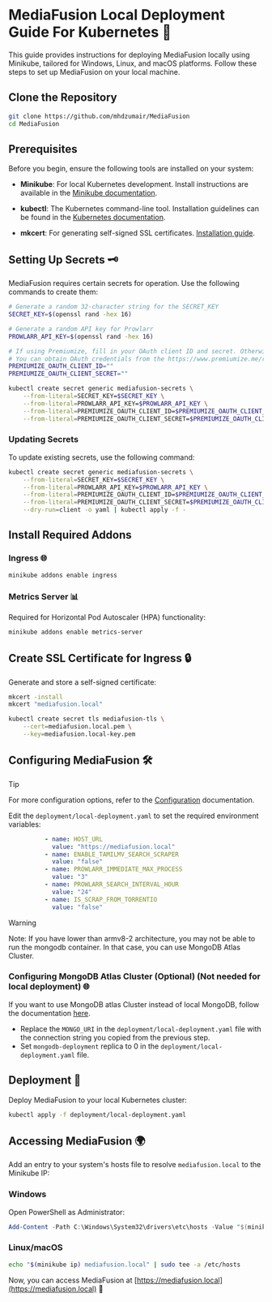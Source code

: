 
# MediaFusion Local Deployment Guide For Kubernetes 🚀

This guide provides instructions for deploying MediaFusion locally using Minikube, tailored for Windows, Linux, and macOS platforms. Follow these steps to set up MediaFusion on your local machine.

## Clone the Repository

```bash
git clone https://github.com/mhdzumair/MediaFusion
cd MediaFusion
```

## Prerequisites

Before you begin, ensure the following tools are installed on your system:

- **Minikube**: For local Kubernetes development. Install instructions are available in the [Minikube documentation](https://minikube.sigs.k8s.io/docs/start/).

- **kubectl**: The Kubernetes command-line tool. Installation guidelines can be found in the [Kubernetes documentation](https://kubernetes.io/docs/tasks/tools/install-kubectl/).

- **mkcert**: For generating self-signed SSL certificates. [Installation guide](https://github.com/FiloSottile/mkcert?tab=readme-ov-file#installation).

## Setting Up Secrets 🗝️

MediaFusion requires certain secrets for operation. Use the following commands to create them:

```bash
# Generate a random 32-character string for the SECRET_KEY
SECRET_KEY=$(openssl rand -hex 16)

# Generate a random API key for Prowlarr
PROWLARR_API_KEY=$(openssl rand -hex 16)

# If using Premiumize, fill in your OAuth client ID and secret. Otherwise, leave these empty.
# You can obtain OAuth credentials from the https://www.premiumize.me/registerclient with free user account.
PREMIUMIZE_OAUTH_CLIENT_ID=""
PREMIUMIZE_OAUTH_CLIENT_SECRET=""

kubectl create secret generic mediafusion-secrets \
    --from-literal=SECRET_KEY=$SECRET_KEY \
    --from-literal=PROWLARR_API_KEY=$PROWLARR_API_KEY \
    --from-literal=PREMIUMIZE_OAUTH_CLIENT_ID=$PREMIUMIZE_OAUTH_CLIENT_ID \
    --from-literal=PREMIUMIZE_OAUTH_CLIENT_SECRET=$PREMIUMIZE_OAUTH_CLIENT_SECRET
```

### Updating Secrets

To update existing secrets, use the following command:

```bash
kubectl create secret generic mediafusion-secrets \
    --from-literal=SECRET_KEY=$SECRET_KEY \
    --from-literal=PROWLARR_API_KEY=$PROWLARR_API_KEY \
    --from-literal=PREMIUMIZE_OAUTH_CLIENT_ID=$PREMIUMIZE_OAUTH_CLIENT_ID \
    --from-literal=PREMIUMIZE_OAUTH_CLIENT_SECRET=$PREMIUMIZE_OAUTH_CLIENT_SECRET \
    --dry-run=client -o yaml | kubectl apply -f -
```

## Install Required Addons

### Ingress 🌐

```bash
minikube addons enable ingress
```

### Metrics Server 📊

Required for Horizontal Pod Autoscaler (HPA) functionality:

```bash
minikube addons enable metrics-server
```

## Create SSL Certificate for Ingress 🔒

Generate and store a self-signed certificate:

```bash
mkcert -install
mkcert "mediafusion.local"

kubectl create secret tls mediafusion-tls \
    --cert=mediafusion.local.pem \
    --key=mediafusion.local-key.pem
```

## Configuring MediaFusion 🛠️

> [!TIP]
> For more configuration options, refer to the [Configuration](/docs/configuration.md) documentation.

Edit the `deployment/local-deployment.yaml` to set the required environment variables:

```yaml
          - name: HOST_URL
            value: "https://mediafusion.local"
          - name: ENABLE_TAMILMV_SEARCH_SCRAPER
            value: "false"
          - name: PROWLARR_IMMEDIATE_MAX_PROCESS
            value: "3"
          - name: PROWLARR_SEARCH_INTERVAL_HOUR
            value: "24"
          - name: IS_SCRAP_FROM_TORRENTIO
            value: "false"
```

> [!WARNING]
> Note: If you have lower than armv8-2 architecture, you may not be able to run the mongodb container. In that case, you can use MongoDB Atlas Cluster. 


### Configuring MongoDB Atlas Cluster (Optional) (Not needed for local deployment) 🌐
If you want to use MongoDB atlas Cluster instead of local MongoDB, follow the documentation [here](/deployment/mongo/README.md).

- Replace the `MONGO_URI` in the `deployment/local-deployment.yaml` file with the connection string you copied from the previous step.
- Set `mongodb-deployment` replica to 0 in the `deployment/local-deployment.yaml` file.


## Deployment 🚢

Deploy MediaFusion to your local Kubernetes cluster:

```bash
kubectl apply -f deployment/local-deployment.yaml
```

## Accessing MediaFusion 🌍

Add an entry to your system's hosts file to resolve `mediafusion.local` to the Minikube IP:

### Windows

Open PowerShell as Administrator:

```powershell
Add-Content -Path C:\Windows\System32\drivers\etc\hosts -Value "$(minikube ip) mediafusion.local"
```

### Linux/macOS

```bash
echo "$(minikube ip) mediafusion.local" | sudo tee -a /etc/hosts
```

Now, you can access MediaFusion at [https://mediafusion.local](https://mediafusion.local) 🎉
